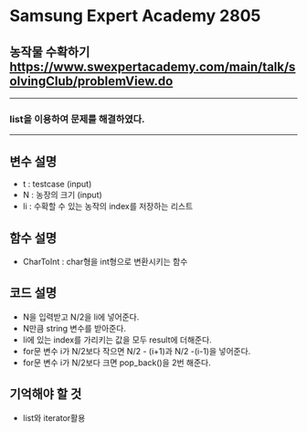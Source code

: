 Samsung Expert Academy 2805
=============
농작물 수확하기  <https://www.swexpertacademy.com/main/talk/solvingClub/problemView.do>
---------------
- - -
### list을 이용하여 문제를 해결하였다.
- - -
## 변수 설명
- t : testcase (input)
- N : 농장의 크기 (input)
- li : 수확할 수 있는 농작의 index를 저장하는 리스트
## 함수 설명
- CharToInt : char형을 int형으로 변환시키는 함수
## 코드 설명
- N을 입력받고  N/2을 li에 넣어준다.
- N만큼 string 변수를 받아준다.
- li에 있는 index를 가리키는 값을 모두 result에 더해준다.
- for문 변수 i가 N/2보다 작으면 N/2 - (i+1)과 N/2 -(i-1)을 넣어준다.
- for문 변수 i가 N/2보다 크면 pop_back()을 2번 해준다.
## 기억해야 할 것
- list와 iterator활용
